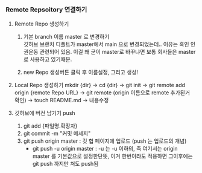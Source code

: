 ### Remote Repsoitory 연결하기

  1. Remote Repo 생성하기

     1. 기본 branch 이름 master 로 변경하기<br>
        깃허브 브랜치 디폴트가 master에서 main 으로 변경되었는데..
        이유는 흑인 인권운동 관련되어 있음.
        이걸 왜 굳이 master로 바꾸냐면 보통 회사들은 master로 사용하고 있기때문.

     2. new Repo 생성버튼 클릭 후 이름설정, 그리고 생성!

  2. Local Repo 생성하기
     mkdir {dir}  ->  cd {dir}  ->  git init  ->  git remote add origin {remote Repo URL}  ->  git remote (origin 이름으로 remote 추가된거 확인)  ->  touch README.md  -> 내용수정
  3. 깃허브에 버전 남기기 push
     1. git add {파일명.확장자}
     2. git commit -m "커밋 메세지"
     3. git push origin master : 깃 헙 페이지에 업로드 (push 는 업로드의 개념)
        - git push -u origin master : -u 는 -u 이하의, 즉 여기서는 origin master 를 기본값으로 설정한단뜻, 이거 한번이라도 적용하면 그이후에는 git push 까지만 쳐도 push됨<br>